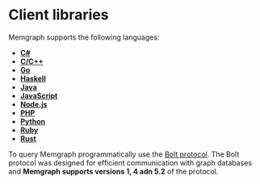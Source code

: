 # Client libraries

Memgraph supports the following languages: 

- **[C#](/connect-to-memgraph/drivers/c-sharp.md)**
- **[C/C++](https://github.com/memgraph/mgclient)**
- **[Go](/connect-to-memgraph/drivers/go.md)**
- **[Haskell](https://github.com/zmactep/hasbolt)**
- **[Java](/connect-to-memgraph/drivers/java.md)**
- **[JavaScript](/connect-to-memgraph/drivers/javascript.md)**
- **[Node.js](/connect-to-memgraph/drivers/nodejs.md)**
- **[PHP](/connect-to-memgraph/drivers/php.md)**
- **[Python](/connect-to-memgraph/drivers/python.md)**
- **[Ruby](https://github.com/neo4jrb/neo4j)**
- **[Rust](/connect-to-memgraph/drivers/rust.md)**

To query Memgraph programmatically use the [Bolt protocol](https://7687.org/).
The Bolt protocol was designed for efficient communication with graph databases
and **Memgraph supports versions 1, 4 adn 5.2** of the protocol. 